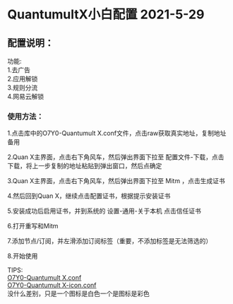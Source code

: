 # QuantumultX小白配置 2021-5-29

## 配置说明：
功能:
    <br>1.去广告
    <br>2.应用解锁
    <br>3.规则分流
    <br>4.网易云解锁

### 使用方法：

  1.点击库中的O7Y0-Quantumult X.conf文件，点击raw获取真实地址，复制地址备用<br>

  2.Quan X主界面，点击右下角风车，然后弹出界面下拉至 配置文件-下载，点击下载，将上一步复制的地址粘贴到弹出窗口，然后点确定<br>

  3.Quan X主界面，点击右下角风车，然后弹出界面下拉至 Mitm ，点击生成证书<br>

  4.然后回到Quan X，继续点击配置证书，根据提示安装证书<br>

  5.安装成功后启用证书，并到系统的 设置-通用-关于本机 点击信任证书<br>

  6.打开重写和Mitm<br>

  7.添加节点/订阅，并左滑添加订阅标签（重要，不添加标签是无法筛选的）<br>
  
  8.开始使用<br>

TIPS:
<br>[O7Y0-Quantumult X.conf](https://raw.githubusercontent.com/O7Y0/Profiles/master/O7Y0-Quantumult%20X.conf)
<br>[O7Y0-Quantumult X-icon.conf](https://raw.githubusercontent.com/O7Y0/Profiles/master/O7Y0-Quantumult%20X.conf)
<br>没什么差别，只是一个图标是白色一个是图标是彩色
